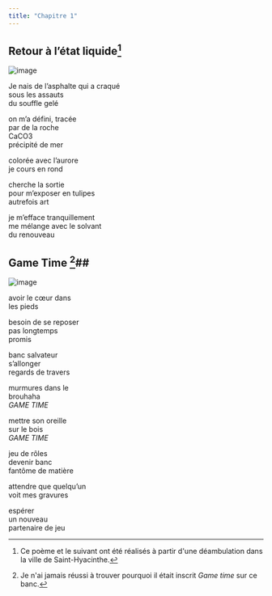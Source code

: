 ```yaml
---
title: "Chapitre 1"
---
```


## Retour à l’état liquide[^1] ##

![image](https://user-images.githubusercontent.com/125372688/229929511-1e6cade3-e1e1-4249-a719-c16388b538e7.png)




Je nais de l’asphalte qui a craqué                                                                                                          
sous les assauts                                                                                                                            
du souffle gelé 
                                                          

on m’a défini, tracée                                                                                                                        
par de la roche                                                                                                                         
CaCO3                                                                                                                                       
précipité de mer 

colorée avec l’aurore                                                                                                                     
je cours en rond 
            
cherche la sortie                                                                                                                       
pour m’exposer en tulipes                                                                                                            
autrefois art 

je m’efface tranquillement                                                                                                                 
me mélange avec le solvant                                                                                                                
du renouveau 

 [^1]: Ce poème et le suivant ont été réalisés à partir d'une déambulation dans la ville de Saint-Hyacinthe.                                                                                                                                               

## Game Time [^2]##

![image](https://user-images.githubusercontent.com/125372688/229929331-cdd9ea77-6ea3-4b0c-be76-47bdbd415cc9.png)


avoir le cœur dans                                                                                                                       
les pieds

besoin de se reposer                                                                                                                   
pas longtemps                                                                                                                             
promis 

banc salvateur                                                                                                                          
s’allonger                                                                                                                         
regards de travers

murmures dans le                                                                                                                      
brouhaha                                                                                                                                 
*GAME TIME* 

mettre son oreille                                                                                                                     
sur le bois                                                                                                                           
*GAME TIME* 

jeu de rôles                                                                                                                         
devenir banc                                                                                                                        
fantôme de matière  

attendre que quelqu’un                                                                                                                
voit mes gravures                                                           

espérer                                                                                                                                 
un nouveau                     
partenaire de jeu                            

[^2]: Je n'ai jamais réussi à trouver pourquoi il était inscrit *Game time* sur ce banc.
